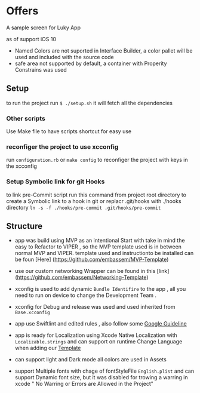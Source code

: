 # Offers

A sample screen for Luky App

as of support iOS 10 
- Named Colors are not suported in Interface Builder, a color pallet will be used and included with the source code
- safe area not supported by default, a container with Properity Constrains was used


## Setup
to run the project run 
`$ ./setup.sh` 
it will fetch all the dependencies 

### Other scripts
Use Make file to have scripts shortcut  for easy use

### reconfiger the project to use xcconfig

run `configuration.rb` or  `make config` to reconfiger the project with keys in the xcconfig

### Setup Symbolic link for git Hooks  

to link pre-Commit script  run this command from project root directory
to create a Symbolic link to a hook in git or replacr .git/hooks with ./hooks directory
`ln -s -f ./hooks/pre-commit .git/hooks/pre-commit`

## Structure

- app was build using MVP as an intentional Start  with take in mind  the easy to Refactor to VIPER , so the MVP template used is in between normal MVP and VIPER.
template used and instructionto be installed can be foun [Here] (https://github.com/embassem/MVP-Template)
- use our custom networking Wrapper can be found in this [link] (https://github.com/embassem/Networking-Template)

- xconfig is used to add dynamic `Bundle Identifire` to the app , all you need to run on device to change the Development Team .
- xconfig for Debug and release  was used and used  inherited from `Base.xcconfig`

- app use Swiftlint and edited rules , also follow some [Google Guideline](https://google.github.io/swift/)
- app is ready for Localization using Xcode Native Localization with `Localizable.strings` and can support on runtime Change Language  when adding our [Template](https://github.com/embassem/Localization_Manager_Template)
- can support light and Dark mode all colors are used in Assets 
- support Multiple fonts with chage of fontStyleFile `English.plist` and can support Dynamic font size, but it was disabled for trowing a warring in xcode " No Warring or Errors are Allowed in the Project"